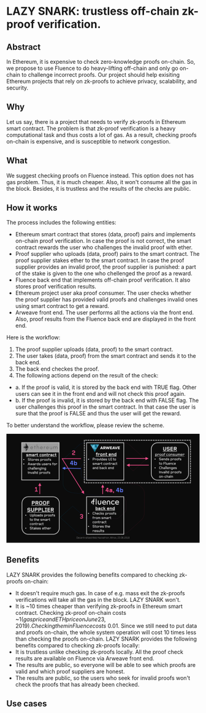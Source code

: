 # LAZY SNARK: trustless off-chain zk-proof verification.
## Abstract
In Ethereum, it is expensive to check zero-knowledge proofs on-chain. So, we propose to use Fluence to do heavy-lifting off-chain and only go on-chain to challenge incorrect proofs. Our project should help exisiting Ethereum projects that rely on zk-proofs to achieve privacy, scalability, and security.
## Why
Let us say, there is a project that needs to verify zk-proofs in Ethereum smart contract. The problem is that zk-proof verification is a heavy computational task and thus costs a lot of gas. As a result, checking proofs on-chain is expensive, and is susceptible to network congestion. 
## What
We suggest checking proofs on Fluence instead. This option does not has gas problem. Thus, it is much cheaper. Also, it won't consume all the gas in the block. Besides, it is trustless and the results of the checks are public.
## How it works
The process includes the following entities:
- Ethereum smart contract that stores (data, proof) pairs and implements on-chain proof verification. In case the proof is not correct, the smart contract rewards the user who challenges the invalid proof with ether.
- Proof supplier who uploads (data, proof) pairs to the smart contract. The proof supplier stakes ether to the smart contract. In case the proof supplier provides an invalid proof, the proof supplier is punished: a part of the stake is given to the one who chellenged the proof as a reward.
- Fluence back end that implements off-chain proof verification. It also stores proof verification results.
- Ethereum project user aka proof consumer. The user checks whether the proof supplier has provided valid proofs and challenges invalid ones using smart contract to get a reward.
- Arweave front end. The user performs all the actions via the front end. Also, proof results from the Fluence back end are displayed in the front end.

Here is the workflow:
1. The proof supplier uploads (data, proof) to the smart contract.
2. The user takes (data, proof) from the smart contract and sends it to the back end.
3. The back end checkes the proof.
4. The following actions depend on the result of the check:
- a. If the proof is valid, it is stored by the back end with TRUE flag. Other users can see it in the front end and will not check this proof again.
- b. If the proof is invalid, it is stored by the back end with FALSE flag. The user challenges this proof in the smart contract. In that case the user is sure that the proof is FALSE and thus the user will get the reward.

To better understand the workflow, please review the scheme.

![Image](Scheme.png "Scheme")

## Benefits
LAZY SNARK provides the following benefits compared to checking zk-proofs on-chain:
- It doesn't require much gas. In case of e.g. mass exit the zk-proofs verifications will take all the gas in the block. LAZY SNARK won't.
- It is ~10 times cheaper than verifying zk-proofs in Ethereum smart contract. Checking zk-proof on-chain costs ~$1 (gasprice and ETH price on June 23, 2019). Checking them in Fluence costs ~$0.01. Since we still need to put data and proofs on-chain, the whole system operation will cost 10 times less than checking the proofs on-chain.
LAZY SNARK provides the following benefits compared to checking zk-proofs locally:
- It is trustless unlike checking zk-proofs locally. All the proof check results are available on Fluence via Arweave front end.
- The results are public, so everyone will be able to see which proofs are valid and which proof suppliers are honest.
- The results are public, so the users who seek for invalid proofs won't check the proofs that has already been checked.

## Use cases

